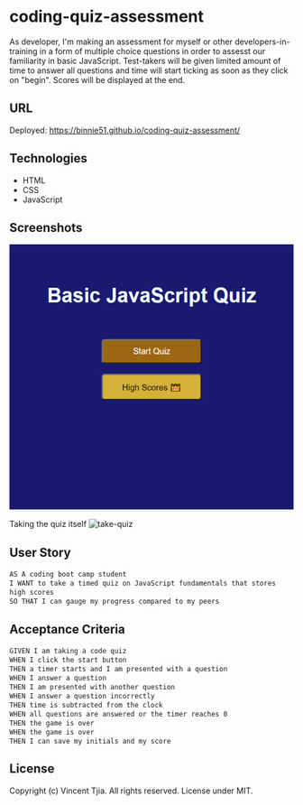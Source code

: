 # coding-quiz-assessment
As developer, I'm making an assessment for myself or other developers-in-training in a form of multiple choice questions in order to assesst our familiarity in basic JavaScript. Test-takers will be given limited amount of time to answer all questions and time will start ticking as soon as they click on "begin". Scores will be displayed at the end. 

## URL
Deployed: https://binnie51.github.io/coding-quiz-assessment/

## Technologies
* HTML
* CSS
* JavaScript

## Screenshots
![quiz-homepage](./screenshots/quizTitle.PNG)

Taking the quiz itself 
![take-quiz]()
## User Story

```
AS A coding boot camp student
I WANT to take a timed quiz on JavaScript fundamentals that stores high scores
SO THAT I can gauge my progress compared to my peers
```

## Acceptance Criteria

```
GIVEN I am taking a code quiz
WHEN I click the start button
THEN a timer starts and I am presented with a question
WHEN I answer a question
THEN I am presented with another question
WHEN I answer a question incorrectly
THEN time is subtracted from the clock
WHEN all questions are answered or the timer reaches 0
THEN the game is over
WHEN the game is over
THEN I can save my initials and my score
```
## License
Copyright (c) Vincent Tjia. All rights reserved.
License under MIT.